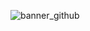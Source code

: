![banner_github](https://user-images.githubusercontent.com/63088252/171112045-c9a6efa9-686e-4cef-97cb-0d5b19b0341c.jpg)
